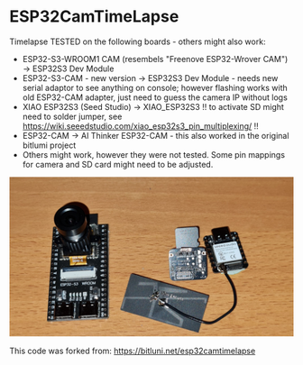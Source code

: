 # ESP32CamTimeLapse


Timelapse TESTED on the following boards - others might also work:
  * ESP32-S3-WROOM1 CAM (resembels "Freenove ESP32-Wrover CAM") -> ESP32S3 Dev Module
  * ESP32-S3-CAM - new version -> ESP32S3 Dev Module - needs new serial adaptor to see anything on console; however flashing works with old ESP32-CAM adapter, just need to guess the camera IP without logs
  * XIAO ESP32S3 (Seed Studio) -> XIAO_ESP32S3 !! to activate SD might need to solder jumper, see https://wiki.seeedstudio.com/xiao_esp32s3_pin_multiplexing/ !!
  * ESP32-CAM -> AI Thinker ESP32-CAM - this also worked in the original bitlumi project
  * Others might work, however they were not tested. Some pin mappings for camera and SD card might need to be adjusted.


![Boards I tested with](Esp32S3CamBoards.jpg)


This code was forked from: https://bitluni.net/esp32camtimelapse

